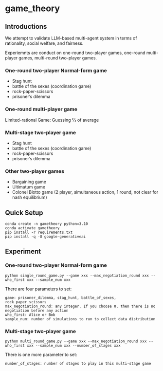 # game_theory


## Introductions
We attempt to validate LLM-based multi-agent system in terms of rationality, social welfare, and fairness.

Experiemnts are conduct on one-round two-player games, one-round multi-player games, multi-round two-player games.

### One-round two-player Normal-form game

- Stag hunt
- battle of the sexes (coordination game)
- rock-paper-scissors
- prisoner’s dilemma

### One-round multi-player game
Limited-rational Game: Guessing ⅔ of average

### Multi-stage two-player game
- Stag hunt
- battle of the sexes (coordination game)
- rock-paper-scissors
- prisoner’s dilemma

### Other two-player games
- Bargaining game
- Ultimatum game
- Colonel Blotto game (2 player, simultaneous action, 1 round, not clear for nash equilibrium)

## Quick Setup
```
conda create -n gametheory python=3.10
conda activate gametheory
pip install -r requirements.txt
pip install -q -U google-generativeai
```

## Experiment

### One-round two-player Normal-form game
```
python single_round_game.py --game xxx --max_negotiation_round xxx --who_first xxx --sample_num xxx
```
There are four parameters to set:
```
game: prisoner_dilemma, stag_hunt, battle_of_sexes, rock_paper_scissors
max_negotiation_round: any integer. If you choose 0, then there is no negotiation before any action
who_first: Alice or Bob
sample_num: number of simulations to run to collect data distribution
```


### Multi-stage two-player game
```
python multi_round_game.py --game xxx --max_negotiation_round xxx --who_first xxx --sample_num xxx --number_of_stages xxx
```
There is one more parameter to set:
```
number_of_stages: number of stages to play in this multi-stage game
```
